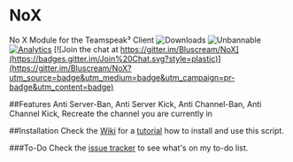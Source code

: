 # NoX
No X Module for the Teamspeak³ Client ![Downloads](https://img.shields.io/github/downloads/Bluscream/NoX/total.svg)
![Unbannable](https://img.shields.io/badge/Unbannable-100%25-red.svg)
[![Analytics](https://ga-beacon.appspot.com/UA-70678518-1/NoX/readme)](https://github.com/igrigorik/ga-beacon)
[![Join the chat at https://gitter.im/Bluscream/NoX](https://badges.gitter.im/Join%20Chat.svg?style=plastic)](https://gitter.im/Bluscream/NoX?utm_source=badge&utm_medium=badge&utm_campaign=pr-badge&utm_content=badge)


##Features
Anti Server-Ban,
Anti Server Kick,
Anti Channel-Ban,
Anti Channel Kick,
Recreate the channel you are currently in


##Installation
Check the [Wiki](https://github.com/Bluscream/NoX/wiki) for a [tutorial](https://github.com/Bluscream/NoX/wiki/Installation-Tutorial) how to install and use this script.

###To-Do
Check the [issue tracker](https://github.com/Bluscream/NoX/issues?utf8=%E2%9C%93&q=is%3Aissue+is%3Aopen+%5BTo-do%5D) to see what's on my to-do list.
